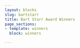 ```yaml
---
layout: blocks
slug: bartstarr
title: Bart Starr Award Winners
page_sections:
- template: winners
  block: winners

---
```

